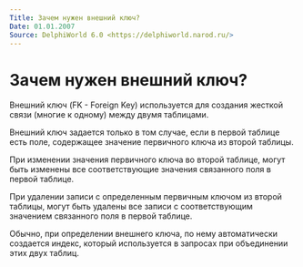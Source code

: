 ```yaml
---
Title: Зачем нужен внешний ключ?
Date: 01.01.2007
Source: DelphiWorld 6.0 <https://delphiworld.narod.ru/>
---
```



Зачем нужен внешний ключ?
=========================

Внешний ключ (FK - Foreign Key) используется для создания жесткой
связи (многие к одному) между двумя таблицами.

Внешний ключ задается только в том случае, если в первой таблице есть
поле, содержащее значение первичного ключа из второй таблицы.

При изменении значения первичного ключа во второй таблице, могут быть
изменены все соответствующие значения связанного поля в первой таблице.

При удалении записи с определенным первичным ключом из второй таблицы,
могут быть удалены все записи с соответствующим значением связанного
поля в первой таблице.

Обычно, при определении внешнего ключа, по нему автоматически создается
индекс, который используется в запросах при объединении этих двух
таблиц.


